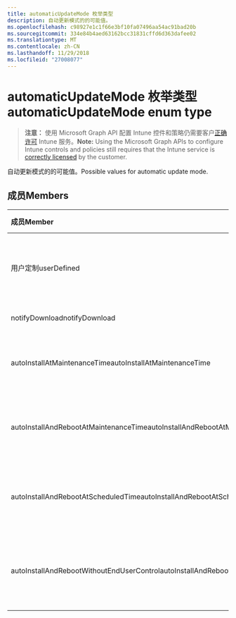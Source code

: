 ```yaml
---
title: automaticUpdateMode 枚举类型
description: 自动更新模式的的可能值。
ms.openlocfilehash: c98927e1c1f66e3bf10fa07496aa54ac91bad20b
ms.sourcegitcommit: 334e84b4aed63162bcc31831cffd6d363dafee02
ms.translationtype: MT
ms.contentlocale: zh-CN
ms.lasthandoff: 11/29/2018
ms.locfileid: "27008077"
---
```

# <a name="automaticupdatemode-enum-type"></a><span data-ttu-id="b0c09-103">automaticUpdateMode 枚举类型</span><span class="sxs-lookup"><span data-stu-id="b0c09-103">automaticUpdateMode enum type</span></span>

> <span data-ttu-id="b0c09-104">**注意：** 使用 Microsoft Graph API 配置 Intune 控件和策略仍需要客户[正确许可](https://go.microsoft.com/fwlink/?linkid=839381) Intune 服务。</span><span class="sxs-lookup"><span data-stu-id="b0c09-104">**Note:** Using the Microsoft Graph APIs to configure Intune controls and policies still requires that the Intune service is [correctly licensed](https://go.microsoft.com/fwlink/?linkid=839381) by the customer.</span></span>

<span data-ttu-id="b0c09-105">自动更新模式的的可能值。</span><span class="sxs-lookup"><span data-stu-id="b0c09-105">Possible values for automatic update mode.</span></span>
## <a name="members"></a><span data-ttu-id="b0c09-106">成员</span><span class="sxs-lookup"><span data-stu-id="b0c09-106">Members</span></span>
|<span data-ttu-id="b0c09-107">成员</span><span class="sxs-lookup"><span data-stu-id="b0c09-107">Member</span></span>|<span data-ttu-id="b0c09-108">值</span><span class="sxs-lookup"><span data-stu-id="b0c09-108">Value</span></span>|<span data-ttu-id="b0c09-109">说明</span><span class="sxs-lookup"><span data-stu-id="b0c09-109">Description</span></span>|
|:---|:---|:---|
|<span data-ttu-id="b0c09-110">用户定制</span><span class="sxs-lookup"><span data-stu-id="b0c09-110">userDefined</span></span>|<span data-ttu-id="b0c09-111">0</span><span class="sxs-lookup"><span data-stu-id="b0c09-111">0</span></span>|<span data-ttu-id="b0c09-112">用户定义，默认值、 没有用途。</span><span class="sxs-lookup"><span data-stu-id="b0c09-112">User Defined, default value, no intent.</span></span>|
|<span data-ttu-id="b0c09-113">notifyDownload</span><span class="sxs-lookup"><span data-stu-id="b0c09-113">notifyDownload</span></span>|<span data-ttu-id="b0c09-114">1</span><span class="sxs-lookup"><span data-stu-id="b0c09-114">1</span></span>|<span data-ttu-id="b0c09-115">在下载通知。</span><span class="sxs-lookup"><span data-stu-id="b0c09-115">Notify on download.</span></span>|
|<span data-ttu-id="b0c09-116">autoInstallAtMaintenanceTime</span><span class="sxs-lookup"><span data-stu-id="b0c09-116">autoInstallAtMaintenanceTime</span></span>|<span data-ttu-id="b0c09-117">2</span><span class="sxs-lookup"><span data-stu-id="b0c09-117">2</span></span>|<span data-ttu-id="b0c09-118">自动安装在维护时间。</span><span class="sxs-lookup"><span data-stu-id="b0c09-118">Auto-install at maintenance time.</span></span>|
|<span data-ttu-id="b0c09-119">autoInstallAndRebootAtMaintenanceTime</span><span class="sxs-lookup"><span data-stu-id="b0c09-119">autoInstallAndRebootAtMaintenanceTime</span></span>|<span data-ttu-id="b0c09-120">3</span><span class="sxs-lookup"><span data-stu-id="b0c09-120">3</span></span>|<span data-ttu-id="b0c09-121">自动安装和维护时间重新启动。</span><span class="sxs-lookup"><span data-stu-id="b0c09-121">Auto-install and reboot at maintenance time.</span></span>|
|<span data-ttu-id="b0c09-122">autoInstallAndRebootAtScheduledTime</span><span class="sxs-lookup"><span data-stu-id="b0c09-122">autoInstallAndRebootAtScheduledTime</span></span>|<span data-ttu-id="b0c09-123">4</span><span class="sxs-lookup"><span data-stu-id="b0c09-123">4</span></span>|<span data-ttu-id="b0c09-124">自动安装并在计划时间重新启动。</span><span class="sxs-lookup"><span data-stu-id="b0c09-124">Auto-install and reboot at scheduled time.</span></span>|
|<span data-ttu-id="b0c09-125">autoInstallAndRebootWithoutEndUserControl</span><span class="sxs-lookup"><span data-stu-id="b0c09-125">autoInstallAndRebootWithoutEndUserControl</span></span>|<span data-ttu-id="b0c09-126">5</span><span class="sxs-lookup"><span data-stu-id="b0c09-126">5</span></span>|<span data-ttu-id="b0c09-127">自动安装并重新启动不最终用户控件</span><span class="sxs-lookup"><span data-stu-id="b0c09-127">Auto-install and restart without end-user control</span></span>|



